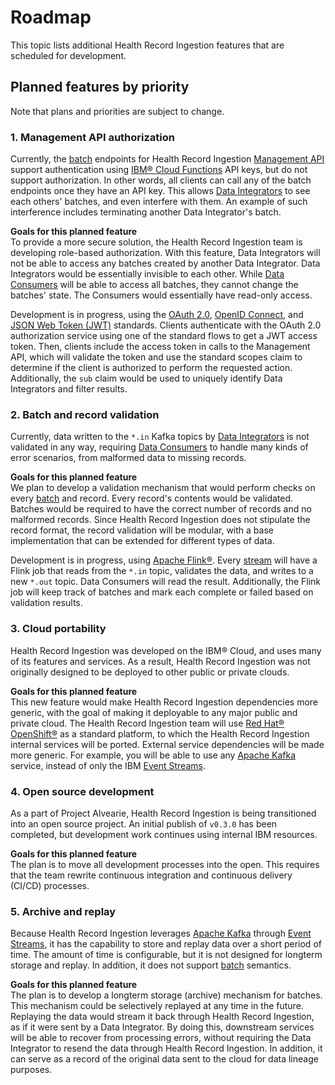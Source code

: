 # Roadmap
This topic lists additional Health Record Ingestion features that are scheduled for development. 

## Planned features by priority

Note that plans and priorities are subject to change.

### 1. Management API authorization
Currently, the [batch](glossary.md#batch) endpoints for Health Record Ingestion [Management API](glossary.md#management-api) support authentication using [IBM&reg; Cloud Functions](glossary.md#ibm-cloud-functions) API keys, but do not support authorization. In other words, all clients can call any of the batch endpoints once they have an API key. This allows [Data Integrators](glossary.md#data-integrator) to see each others' batches, and even interfere with them. An example of such interference includes terminating another Data Integrator's batch.

**Goals for this planned feature**
<br>To provide a more secure solution, the Health Record Ingestion team is developing role-based authorization. With this feature, Data Integrators will not be able to access any batches created by another Data Integrator. Data Integrators would be essentially invisible to each other. While [Data Consumers](glossary.md#data-consumer) will be able to access all batches, they cannot change the batches' state. The Consumers would essentially have read-only access. 

Development is in progress, using the [OAuth 2.0](https://oauth.net/2/), [OpenID Connect](https://openid.net/connect/), and [JSON Web Token (JWT)](https://tools.ietf.org/html/rfc7519) standards. Clients authenticate with the OAuth 2.0 authorization service using one of the standard flows to get a JWT access token. Then, clients include the access token in calls to the Management API, which will validate the token and use the standard scopes claim to determine if the client is authorized to perform the requested action. Additionally, the `sub` claim would be used to uniquely identify Data Integrators and filter results. 

### 2. Batch and record validation
Currently, data written to the `*.in` Kafka topics by [Data Integrators](glossary.md#data-integrator) is not validated in any way, requiring [Data Consumers](glossary.md#data-consumer) to handle many kinds of error scenarios, from malformed data to missing records. 

**Goals for this planned feature**
<br>We plan to develop a validation mechanism that would perform checks on every [batch](glossary.md#batch) and record. Every record's contents would be validated. Batches would be required to have the correct number of records and no malformed records. Since Health Record Ingestion does not stipulate the record format, the record validation will be modular, with a base implementation that can be extended for different types of data. 

Development is in progress, using [Apache Flink&reg;](https://flink.apache.org/). Every [stream](glossary.md#stream) will have a Flink job that reads from the `*.in` topic, validates the data, and writes to a new `*.out` topic. Data Consumers will read the result. Additionally, the Flink job will keep track of batches and mark each complete or failed based on validation results.

### 3. Cloud portability
Health Record Ingestion was developed on the IBM&reg; Cloud, and uses many of its features and services. As a result, Health Record Ingestion was not originally designed to be deployed to other public or private clouds. 

**Goals for this planned feature**
<br>This new feature would make Health Record Ingestion dependencies more generic, with the goal of making it deployable to any major public and private cloud. The Health Record Ingestion team will use [Red Hat&reg; OpenShift&reg;](https://www.openshift.com/) as a standard platform, to which the Health Record Ingestion internal services will be ported. External service dependencies will be made more generic. For example, you will be able to use any [Apache Kafka](https://kafka.apache.org) service, instead of only the IBM [Event Streams](glossary.md#event-streams). 

### 4. Open source development
As a part of Project Alvearie, Health Record Ingestion is being transitioned into an open source project. An initial publish of `v0.3.0` has been completed, but development work continues using internal IBM resources. 

**Goals for this planned feature**
<br>The plan is to move all development processes into the open. This requires that the team rewrite continuous integration and continuous delivery (CI/CD) processes.

### 5. Archive and replay
Because Health Record Ingestion leverages [Apache Kafka](https://kafka.apache.org) through [Event Streams](glossary.md#event-streams), it has the capability to store and replay data over a short period of time. The amount of time is configurable, but it is not designed for longterm storage and replay. In addition, it does not support [batch](glossary.md#batch) semantics.

**Goals for this planned feature**
<br>The plan is to develop a longterm storage (archive) mechanism for batches. This mechanism could be selectively replayed at any time in the future. Replaying the data would stream it back through Health Record Ingestion, as if it were sent by a Data Integrator. By doing this, downstream services will be able to recover from processing errors, without requiring the Data Integrator to resend the data through Health Record Ingestion. In addition, it can serve as a record of the original data sent to the cloud for data lineage purposes. 
